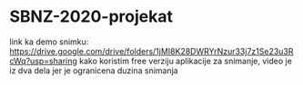# SBNZ-2020-projekat

link ka demo snimku: https://drive.google.com/drive/folders/1jMI8K28DWRYrNzur33j7z1Se23u3RcWq?usp=sharing
kako koristim free verziju aplikacije za snimanje, video je iz dva dela jer je ogranicena duzina snimanja 
